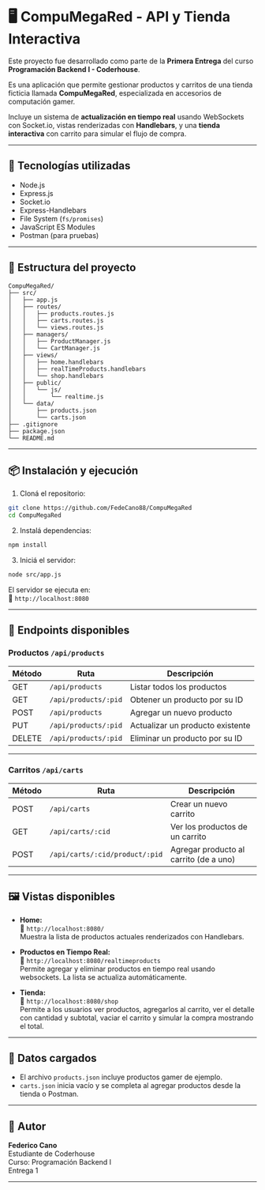# 🖥️ CompuMegaRed - API y Tienda Interactiva

Este proyecto fue desarrollado como parte de la **Primera Entrega** del curso **Programación Backend I - Coderhouse**.

Es una aplicación que permite gestionar productos y carritos de una tienda ficticia llamada **CompuMegaRed**, especializada en accesorios de computación gamer.

Incluye un sistema de **actualización en tiempo real** usando WebSockets con Socket.io, vistas renderizadas con **Handlebars**, y una **tienda interactiva** con carrito para simular el flujo de compra.

---

## 🚀 Tecnologías utilizadas

- Node.js
- Express.js
- Socket.io
- Express-Handlebars
- File System (`fs/promises`)
- JavaScript ES Modules
- Postman (para pruebas)

---

## 📁 Estructura del proyecto

```
CompuMegaRed/
├── src/
│   ├── app.js
│   ├── routes/
│   │   ├── products.routes.js
│   │   ├── carts.routes.js
│   │   └── views.routes.js
│   ├── managers/
│   │   ├── ProductManager.js
│   │   └── CartManager.js
│   ├── views/
│   │   ├── home.handlebars
│   │   ├── realTimeProducts.handlebars
│   │   └── shop.handlebars
│   ├── public/
│   │   └── js/
│   │       └── realtime.js
│   └── data/
│       ├── products.json
│       └── carts.json
├── .gitignore
├── package.json
└── README.md
```

---

## 📦 Instalación y ejecución

1. Cloná el repositorio:
```bash
git clone https://github.com/FedeCano88/CompuMegaRed
cd CompuMegaRed
```

2. Instalá dependencias:
```bash
npm install
```

3. Iniciá el servidor:
```bash
node src/app.js
```

El servidor se ejecuta en:  
📍 `http://localhost:8080`

---

## 🔌 Endpoints disponibles

### Productos `/api/products`

| Método | Ruta                  | Descripción                              |
|--------|-----------------------|------------------------------------------|
| GET    | `/api/products`       | Listar todos los productos               |
| GET    | `/api/products/:pid`  | Obtener un producto por su ID            |
| POST   | `/api/products`       | Agregar un nuevo producto                |
| PUT    | `/api/products/:pid`  | Actualizar un producto existente         |
| DELETE | `/api/products/:pid`  | Eliminar un producto por su ID           |

---

### Carritos `/api/carts`

| Método | Ruta                                | Descripción                                 |
|--------|-------------------------------------|---------------------------------------------|
| POST   | `/api/carts`                        | Crear un nuevo carrito                      |
| GET    | `/api/carts/:cid`                   | Ver los productos de un carrito             |
| POST   | `/api/carts/:cid/product/:pid`      | Agregar producto al carrito (de a uno)      |

---

## 🖼️ Vistas disponibles

- **Home:**  
  📍 `http://localhost:8080/`  
  Muestra la lista de productos actuales renderizados con Handlebars.

- **Productos en Tiempo Real:**  
  📍 `http://localhost:8080/realtimeproducts`  
  Permite agregar y eliminar productos en tiempo real usando websockets. La lista se actualiza automáticamente.

- **Tienda:**  
  📍 `http://localhost:8080/shop`  
  Permite a los usuarios ver productos, agregarlos al carrito, ver el detalle con cantidad y subtotal, vaciar el carrito y simular la compra mostrando el total.

---

## 📂 Datos cargados

- El archivo `products.json` incluye productos gamer de ejemplo.
- `carts.json` inicia vacío y se completa al agregar productos desde la tienda o Postman.

---

## 👋 Autor

**Federico Cano**  
Estudiante de Coderhouse  
Curso: Programación Backend I  
Entrega 1

---
